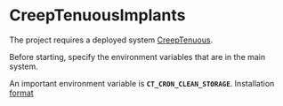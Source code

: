 # CreepTenuousImplants

The project requires a deployed system [CreepTenuous](https://github.com/Zer0S2m/CreepTenuous).

Before starting, specify the environment variables that are in the main system.

An important environment variable is **`CT_CRON_CLEAN_STORAGE`**. 
Installation [format](https://docs.oracle.com/cd/E12058_01/doc/doc.1014/e12030/cron_expressions.htm)